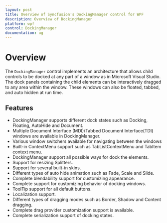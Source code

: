 ```yaml
---
layout: post
title: Overview of Syncfusion's DockingManager control for WPF
description: Overview of DockingManager
platform: wpf
control: DockingManager
documentation: ug
---
```


# Overview

The `DockingManager` control implements an architecture that allows child controls to be docked at any part of a window as in Microsoft Visual Studio. The dock panels containing the child elements can be interactively dragged to any area within the window. These windows can also be floated, tabbed, and auto hidden at run time.

## Features

* DockingManager supports different dock states such as Docking, Floating, AutoHide and Document.
* Multiple Document Interface (MDI)/Tabbed Document Interface(TDI) windows are available in DockingManager.
* Various window switchers available for navigating between the windows 
* Built-in ContextMenu support such as TabListContextMenu and TabItem context menu. 
* DockingManager support all possible ways for dock the elements.
* Support for resizing Splitters.
* Support for several built-in skins.
* Different types of auto hide animation such as Fade, Scale and Slide.
* Complete blendability support for customizing appearance.
* Complete support for customizing behavior of docking windows.
* ToolTip support for all default buttons.
* Localization support.
* Different types of dragging modes such as Border, Shadow and Content dragging.
* Complete drag provider customization support is available.
* Complete serialization support of docking states.